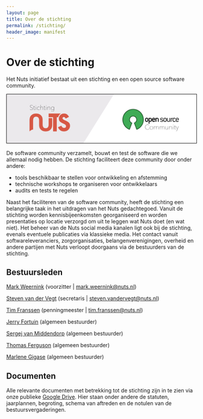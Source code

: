 ```yaml
---
layout: page
title: Over de stichting
permalink: /stichting/
header_image: manifest
---
```


# Over de stichting

Het Nuts initiatief bestaat uit een stichting en een open source software community.

<img class="inline-image" src="/assets/images/stichting-open-source.png" alt="Stichting-open-source" title="Stichting-open-source-community" style="border:1px solid black"/>

 De software community verzamelt, bouwt en test de software die we allemaal nodig hebben. De stichting faciliteert deze community door onder andere:
- tools beschikbaar te stellen voor ontwikkeling en afstemming
- technische workshops te organiseren voor ontwikkelaars
- audits en tests te regelen

Naast het faciliteren van de software community, heeft de stichting een belangrijke taak in het uitdragen van het Nuts gedachtegoed. Vanuit de stichting worden kennisbijeenkomsten georganiseerd en worden presentaties op locatie verzorgd om uit te leggen wat Nuts doet (en wat niet). Het beheer van de Nuts social media kanalen ligt ook bij de stichting, evenals eventuele publicaties via klassieke media. Het contact vanuit softwareleveranciers, zorgorganisaties, belangenverenigingen, overheid en andere partijen met Nuts verloopt doorgaans via de bestuurders van de stichting.  

## Bestuursleden

<a href="https://www.linkedin.com/in/mark-weernink-4b3a5214/" target="\_blank">Mark Weernink</a> (voorzitter \| [mark.weernink@nuts.nl](mailto:mark.weernink@nuts.nl))

<a href="https://www.linkedin.com/in/steven-van-der-vegt-15a28118/" target="\_blank">Steven van der Vegt</a> (secretaris \| [steven.vandervegt@nuts.nl](mailto:steven.vandervegt@nuts.nl))

<a href="https://www.linkedin.com/in/tim-franssen-0b9b9aa/" target="\_blank">Tim Franssen</a> (penningmeester \| [tim.franssen@nuts.nl](mailto:tim.franssen@nuts.nl))

<a href="https://www.linkedin.com/in/jerryfortuin/" target="\_blank">Jerry Fortuin</a> (algemeen bestuurder)

<a href="https://www.linkedin.com/in/sergejvanmiddendorp/" target="\_blank">Sergej van Middendorp</a> (algemeen bestuurder)

<a href="https://www.linkedin.com/in/thferguson/" target="\_blank">Thomas Ferguson</a> (algemeen bestuurder)

<a href="https://www.linkedin.com/in/marlenegigase/" target="\_blank">Marlene Gigase</a> (algemeen bestuurder)

## Documenten

Alle relevante documenten met betrekking tot de stichting zijn in te zien via onze publieke [Google Drive](https://drive.google.com/drive/u/1/folders/1-kzV5K3De3vfJOSZ-HfE2VvfKrmlFKDu). Hier staan onder andere de statuten, jaarplannen, begroting, schema van aftreden en de notulen van de bestuursvergaderingen.
